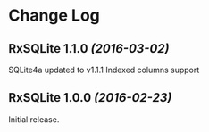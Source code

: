 Change Log
==========

RxSQLite 1.1.0 *(2016-03-02)*
----------------------------

SQLite4a updated to v1.1.1
Indexed columns support

RxSQLite 1.0.0 *(2016-02-23)*
----------------------------

Initial release.
